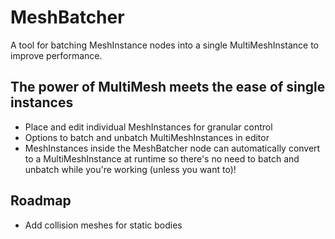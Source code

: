 # MeshBatcher
 A tool for batching MeshInstance nodes into a single MultiMeshInstance to improve performance.

## The power of MultiMesh meets the ease of single instances
- Place and edit individual MeshInstances for granular control
- Options to batch and unbatch MultiMeshInstances in editor
- MeshInstances inside the MeshBatcher node can automatically convert to a MultiMeshInstance at runtime so there's no need to batch and unbatch while you're working (unless you want to)!

## Roadmap
- Add collision meshes for static bodies

